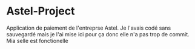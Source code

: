 # Astel-Project
Application de paiement de l'entreprse Astel. Je l'avais codé sans sauvegardé mais je l'ai mise ici pour ça donc elle n'a pas trop de commit. Mia selle est fonctionelle
